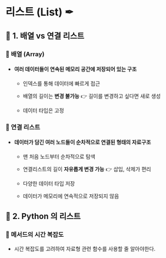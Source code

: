 #  리스트 (List) ✒



## 📝 1. 배열 vs 연결 리스트

### 📌 배열 (Array)

- #### 여러 데이터들이 연속된 메모리 공간에 저장되어 있는 구조

  - 인덱스를 통해 데이터에 빠르게 접근

  - 배열의 길이는 **변경 불가능** 👉 길이를 변경하고 싶다면 새로 생성

  - 데이터 타입은 고정

### 📌 연결 리스트

- #### 데이터가 담긴 여러 노드들이 순차적으로 연결된 형태의 자료구조

  - 맨 처음 노드부터 순차적으로 탐색

  - 연결리스트의 길이 **자유롭게 변경 가능** 👉 삽입, 삭제가 편리

  - 다양한 데이터 타입 저장

  - 데이터가 메모리에 연속적으로 저장되지 않음

    

## 📝 2. Python 의 리스트

### 📌 메서드의 시간 복잡도

- 시간 복잡도를 고려하여 자료형 관련 함수를 사용할 줄 알아야한다.